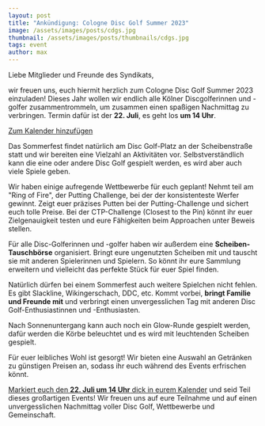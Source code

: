 ```yaml
---
layout: post
title: "Ankündigung: Cologne Disc Golf Summer 2023"
image: /assets/images/posts/cdgs.jpg
thumbnail: /assets/images/posts/thumbnails/cdgs.jpg
tags: event
author: max
---
```


Liebe Mitglieder und Freunde des Syndikats,

wir freuen uns, euch hiermit herzlich zum Cologne Disc Golf Summer 2023 einzuladen! Dieses Jahr wollen wir endlich alle Kölner Discgolferinnen und -golfer zusammentrommeln, um zusammen einen spaßigen Nachmittag zu verbringen. Termin dafür ist der **22. Juli**, es geht los **um 14 Uhr**.

<a href="/assets/misc/cdgs23.ics" class="button button--primary">Zum Kalender hinzufügen</a>

Das Sommerfest findet natürlich am Disc Golf-Platz an der Scheibenstraße statt und wir bereiten eine Vielzahl an Aktivitäten vor. Selbstverständlich kann die eine oder andere Disc Golf gespielt werden, es wird aber auch viele Spiele geben.

Wir haben einige aufregende Wettbewerbe für euch geplant! Nehmt teil am "Ring of Fire", der Putting Challenge, bei der der konsistenteste Werfer gewinnt. Zeigt euer präzises Putten bei der Putting-Challenge und sichert euch tolle Preise. Bei der CTP-Challenge (Closest to the Pin) könnt ihr euer Zielgenauigkeit testen und eure Fähigkeiten beim Approachen unter Beweis stellen.

Für alle Disc-Golferinnen und -golfer haben wir außerdem eine **Scheiben-Tauschbörse** organisiert. Bringt eure ungenutzten Scheiben mit und tauscht sie mit anderen Spielerinnen und Spielern. So könnt ihr eure Sammlung erweitern und vielleicht das perfekte Stück für euer Spiel finden.

Natürlich dürfen bei einem Sommerfest auch weitere Spielchen nicht fehlen. Es gibt Slackline, Wikingerschach, DDC, etc. Kommt vorbei, **bringt Familie und Freunde mit** und verbringt einen unvergesslichen Tag mit anderen Disc Golf-Enthusiastinnen und -Enthusiasten.

Nach Sonnenuntergang kann auch noch ein Glow-Runde gespielt werden, dafür werden die Körbe beleuchtet und es wird mit leuchtenden Scheiben gespielt.

Für euer leibliches Wohl ist gesorgt! Wir bieten eine Auswahl an Getränken zu günstigen Preisen an, sodass ihr euch während des Events erfrischen könnt.

<a href="/assets/misc/cdgs23.ics">Markiert euch den **22. Juli um 14 Uhr** dick in eurem Kalender</a> und seid Teil dieses großartigen Events! Wir freuen uns auf eure Teilnahme und auf einen unvergesslichen Nachmittag voller Disc Golf, Wettbewerbe und Gemeinschaft.
